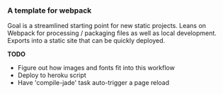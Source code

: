 ### A template for webpack

Goal is a streamlined starting point for new static projects. Leans on Webpack
for processing / packaging files as well as local development. Exports into a
static site that can be quickly deployed.

**TODO**

- Figure out how images and fonts fit into this workflow
- Deploy to heroku script
- Have 'compile-jade' task auto-trigger a page reload
